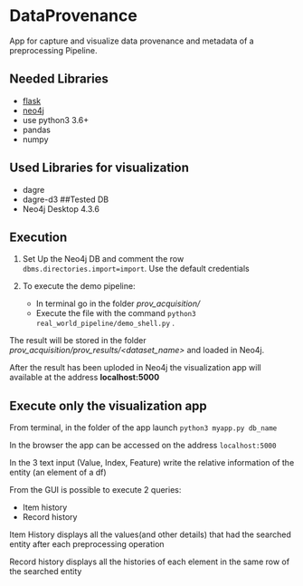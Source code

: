 # DataProvenance 
App for capture and visualize data provenance and metadata of a preprocessing Pipeline.


## Needed Libraries
* [flask](https://flask.palletsprojects.com/en/1.1.x/)
* [neo4j](https://github.com/neo4j/neo4j-python-driver)
* use python3 3.6+
* pandas
* numpy
## Used Libraries for visualization
* dagre
* dagre-d3
##Tested DB
* Neo4j Desktop 4.3.6
## Execution

1. Set Up the Neo4j DB and comment the row `dbms.directories.import=import`. Use the default credentials

2. To execute the demo pipeline:
    * In terminal go in the folder *prov_acquisition/*
    * Execute the file with the command `python3 real_world_pipeline/demo_shell.py` .
    
   
The result will be stored in the folder *prov_acquisition/prov_results/<dataset_name>* and loaded in Neo4j.

After the result has been uploded in Neo4j the visualization app will available at the address **localhost:5000**



## Execute only the visualization app

From terminal, in the folder of the app launch `python3 myapp.py db_name`

In the browser the app can be accessed on the address `localhost:5000`

In the 3 text input (Value, Index, Feature) write the relative information of the entity (an element of a df)
 
From the GUI is possible to execute 2 queries:
* Item history
* Record history

Item History displays all the values(and other details) that had the searched entity after each preprocessing operation

Record history displays all the histories of each element in the same row of the searched entity

